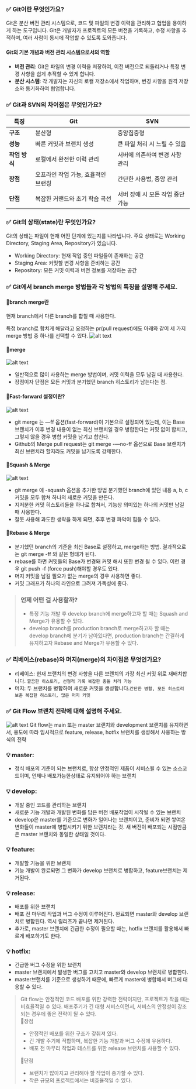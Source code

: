 ### ✅ Git이란 무엇인가요?

Git은 분산 버전 관리 시스템으로, 코드 및 파일의 변경 이력을 관리하고 협업을 용이하게 하는 도구입니다. Git은 개발자가 프로젝트의 모든 버전을 기록하고, 수정 사항을 추적하며, 여러 사람이 동시에 작업할 수 있도록 도와줍니다.

#### Git의 기본 개념과 버전 관리 시스템으로서의 역할

- **버전 관리**: Git은 파일의 변경 이력을 저장하여, 이전 버전으로 되돌리거나 특정 변경 사항을 쉽게 추적할 수 있게 합니다.
- **분산 시스템**: 각 개발자는 자신의 로컬 저장소에서 작업하며, 변경 사항을 원격 저장소와 동기화하여 협업합니다.

### ✅ Git과 SVN의 차이점은 무엇인가요?

| 특징          | Git                                 | SVN                              |
| ------------- | ----------------------------------- | -------------------------------- |
| **구조**      | 분산형                              | 중앙집중형                       |
| **성능**      | 빠른 커밋과 브랜치 생성             | 큰 파일 처리 시 느릴 수 있음     |
| **작업 방식** | 로컬에서 완전한 이력 관리           | 서버에 의존하여 변경 사항 관리   |
| **장점**      | 오프라인 작업 가능, 효율적인 브랜칭 | 간단한 사용법, 중앙 관리         |
| **단점**      | 복잡한 커맨드와 초기 학습 곡선      | 서버 장애 시 모든 작업 중단 가능 |

### ✅ Git의 상태(state)란 무엇인가요?

Git의 상태는 파일이 현재 어떤 단계에 있는지를 나타냅니다. 주요 상태로는 Working Directory, Staging Area, Repository가 있습니다.

- Working Directory: 현재 작업 중인 파일들이 존재하는 공간
- Staging Area: 커밋할 변경 사항을 준비하는 공간
- Repository: 모든 커밋 이력과 버전 정보를 저장하는 공간

### ✅ Git에서 branch merge 방법들과 각 방법의 특징을 설명해 주세요.

#### 📘branch merge란

현재 branch에서 다른 branch를 합칠 때 사용한다.

특정 branch로 합치게 해달라고 요청하는 pr(pull request)에도 아래와 같이 세 가지 merge 방법 중 하나를 선택할 수 있다.
![alt text](image.png)

#### 📘merge

![alt text](image-1.png)

- 일반적으로 많이 사용하는 merge 방법이며, 커밋 이력을 모두 남길 때 사용한다.
- 장점이자 단점은 모든 커밋과 분기했던 branch 히스토리가 남는다는 점.

#### 📘Fast-forward 설정이란?

![alt text](image-2.png)

- git merge 는 —ff 옵션(fast-forward)이 기본으로 설정되어 있는데, 이는 Base 브랜치가 이후 변경 내용이 없는 최신 브랜치일 경우 병합한다는 커밋 없이 합치고, 그렇지 않을 경우 병합 커밋을 남기고 합친다.
- Github의 Merge pull request는 git merge -—no-ff 옵션으로 Base 브랜치가 최신 브랜치라 할지라도 커밋을 남기도록 강제한다.

#### 📘Squash & Merge

![alt text](image-3.png)

- git merge 에 -squash 옵션을 추가한 방법
  분기했던 branch에 있던 내용 a, b, c 커밋을 모두 합쳐 하나의 새로운 커밋을 만든다.
- 지저분한 커밋 히스토리들을 하나로 합쳐서, 기능상 의미있는 하나의 커밋만 남길 때 사용한다.
- 잘못 사용해 과도한 생략을 하게 되면, 추후 변경 파악이 힘들 수 있다.

#### 📘Rebase & Merge

- 분기했던 branch의 기준을 최신 Base로 설정하고, merge하는 방법. 결과적으로는 git merge -ff 와 같은 형태가 된다.
- rebase를 하면 커밋들의 Base가 변경돼 커밋 해시 또한 변경 될 수 있다. 이런 경우 git push -f (force push)해야할 경우도 있다.
- 머지 커밋을 남길 필요가 없는 merge의 경우 사용하면 좋다.
- 커밋 그래프가 하나의 라인으로 그려져 가독성에 좋다.

> ### 언제 어떤 걸 사용할까? <br>
>
> - 특정 기능 개발 후 develop branch에 merge하고자 할 때는 Squash and Merge가 유용할 수 있다.
> - develop branch를 production branch로 merge하고자 할 때는 develop branch에 분기가 남아있다면, production branch는 간결하게 유지하고자 Rebase and Merge가 유용할 수 있다.

### ✅ 리베이스(rebase)와 머지(merge)의 차이점은 무엇인가요?

- 리베이스: 현재 브랜치의 변경 사항을 다른 브랜치의 가장 최신 커밋 위로 재배치합니다. `깔끔한 히스토리, 선형적 기록 복잡한 충돌 처리 가능`
- 머지: 두 브랜치를 병합하여 새로운 커밋을 생성합니다.`간단한 병합, 모든 히스토리 보존 복잡한 히스토리, 많은 머지 커밋`

### ✅ Git Flow 브랜치 전략에 대해 설명해 주세요.

![alt text](image-4.png)
Git flow는 main 또는 master 브랜치와 development 브랜치를 유지하면서, 용도에 따라 임시적으로 feature, release, hotfix 브랜치를 생성해서 사용하는 방식의 전략

### 💡 master:

- 정식 배포의 기준이 되는 브랜치로, 항상 안정적인 제품이 서비스될 수 있는 소스코드이며, 언제나 배포가능한상태로 유지되어야 하는 브랜치

### 💡 develop:

- 개발 중인 코드를 관리하는 브랜치
- 새로운 기능 개발과 개발된 변화를 담은 버전 배포작업이 시작될 수 있는 브랜치
- develop은 master를 기준으로 변화가 일어나는 브랜치이고, 준비가 되면 쌓여온 변화들이 master에 병합시키기 위한 브랜치라는 것. 새 버전이 배포되는 시점만큼은 master 브랜치와 동일한 상태일 것이다.

### 💡 feature:

- 개발할 기능을 위한 브랜치
- 기능 개발이 완료되면 그 변화가 develop 브랜치로 병합하고, feature브랜치는 제거된다.

### 💡 release:

- 배포를 위한 브랜치
- 배포 전 마무리 작업과 버그 수정이 이루어진다.
  완료되면 master와 develop 브랜치로 병합된다. 역시 릴리즈가 끝나면 제거된다.
- 추가로, master 브랜치에 긴급한 수정이 필요할 때는, hotfix 브랜치를 활용해서 빠르게 배포하기도 한다.

### 💡 hotfix:

- 긴급한 버그 수정을 위한 브랜치
- master 브랜치에서 발생한 버그를 고치고 master와 develop 브랜치로 병합한다.
- master브랜치를 기준으로 생성하기 때문에, 빠르게 master에 병합해서 버그에 대응할 수 있다.

> Git flow는 안정적인 코드 배포를 위한 강력한 전략이지만, 프로젝트가 작을 때는 비효율적일 수 있다. 배포주기가 긴 대형 서비스이면서, 서비스의 안정성이 강조되는 경우에 좋은 전략이 될 수 있다. <br>
> 📗장점
>
> - 안정적인 배포를 위한 구조가 갖춰져 있다.
> - 긴 개발 주기에 적합하며, 복잡한 기능 개발과 버그 수정에 유용하다.
> - 배포 전 마무리 작업과 테스트를 위한 release 브랜치를 사용할 수 있다.<br>
>
> 📗단점
>
> - 브랜치가 많아지고 관리해야 할 작업이 증가할 수 있다.
> - 작은 규모의 프로젝트에서는 비효율적일 수 있다.
